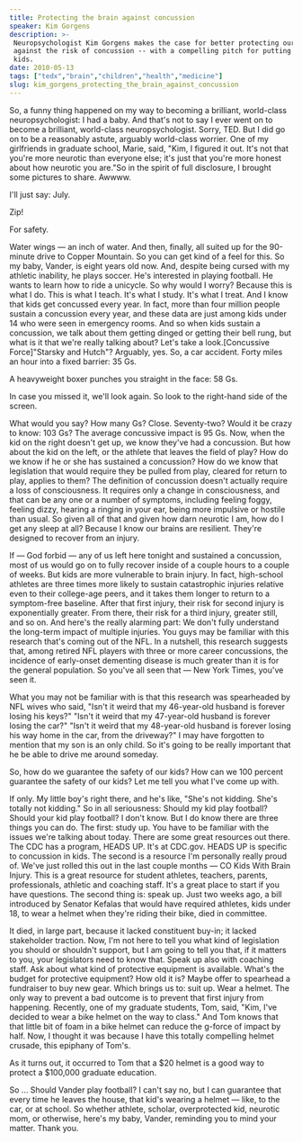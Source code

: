 ```yaml
---
title: Protecting the brain against concussion
speaker: Kim Gorgens
description: >-
 Neuropsychologist Kim Gorgens makes the case for better protecting our brains
 against the risk of concussion -- with a compelling pitch for putting helmets on
 kids.
date: 2010-05-13
tags: ["tedx","brain","children","health","medicine"]
slug: kim_gorgens_protecting_the_brain_against_concussion
---
```


So, a funny thing happened on my way to becoming a brilliant, world-class
neuropsychologist: I had a baby. And that's not to say I ever went on to become a
brilliant, world-class neuropsychologist. Sorry, TED. But I did go on to be a reasonably
astute, arguably world-class worrier. One of my girlfriends in graduate school, Marie,
said, "Kim, I figured it out. It's not that you're more neurotic than everyone else; it's
just that you're more honest about how neurotic you are."So in the spirit of full
disclosure, I brought some pictures to share. Awwww.

I'll just say: July.

Zip!

For safety.

Water wings — an inch of water. And then, finally, all suited up for the 90-minute drive
to Copper Mountain. So you can get kind of a feel for this. So my baby, Vander, is eight
years old now. And, despite being cursed with my athletic inability, he plays soccer. He's
interested in playing football. He wants to learn how to ride a unicycle. So why would I
worry? Because this is what I do. This is what I teach. It's what I study. It's what I
treat. And I know that kids get concussed every year. In fact, more than four million
people sustain a concussion every year, and these data are just among kids under 14 who
were seen in emergency rooms. And so when kids sustain a concussion, we talk about them
getting dinged or getting their bell rung, but what is it that we're really talking about?
Let's take a look.[Concussive Force]"Starsky and Hutch"? Arguably, yes. So, a car
accident. Forty miles an hour into a fixed barrier: 35 Gs.

A heavyweight boxer punches you straight in the face: 58 Gs.

In case you missed it, we'll look again. So look to the right-hand side of the
screen.

What would you say? How many Gs? Close. Seventy-two? Would it be crazy to know: 103 Gs?
The average concussive impact is 95 Gs. Now, when the kid on the right doesn't get up, we
know they've had a concussion. But how about the kid on the left, or the athlete that
leaves the field of play? How do we know if he or she has sustained a concussion? How do
we know that legislation that would require they be pulled from play, cleared for return
to play, applies to them? The definition of concussion doesn't actually require a loss of
consciousness. It requires only a change in consciousness, and that can be any one or a
number of symptoms, including feeling foggy, feeling dizzy, hearing a ringing in your ear,
being more impulsive or hostile than usual. So given all of that and given how darn
neurotic I am, how do I get any sleep at all? Because I know our brains are resilient.
They're designed to recover from an injury.

If — God forbid — any of us left here tonight and sustained a concussion, most of us would
go on to fully recover inside of a couple hours to a couple of weeks. But kids are more
vulnerable to brain injury. In fact, high-school athletes are three times more likely to
sustain catastrophic injuries relative even to their college-age peers, and it takes them
longer to return to a symptom-free baseline. After that first injury, their risk for
second injury is exponentially greater. From there, their risk for a third injury, greater
still, and so on. And here's the really alarming part: We don't fully understand the
long-term impact of multiple injuries. You guys may be familiar with this research that's
coming out of the NFL. In a nutshell, this research suggests that, among retired NFL
players with three or more career concussions, the incidence of early-onset dementing
disease is much greater than it is for the general population. So you've all seen that —
New York Times, you've seen it.

What you may not be familiar with is that this research was spearheaded by NFL wives who
said, "Isn't it weird that my 46-year-old husband is forever losing his keys?" "Isn't it
weird that my 47-year-old husband is forever losing the car?" "Isn't it weird that my
48-year-old husband is forever losing his way home in the car, from the driveway?" I may
have forgotten to mention that my son is an only child. So it's going to be really
important that he be able to drive me around someday.

So, how do we guarantee the safety of our kids? How can we 100 percent guarantee the
safety of our kids? Let me tell you what I've come up with.

If only. My little boy's right there, and he's like, "She's not kidding. She's totally not
kidding." So in all seriousness: Should my kid play football? Should your kid play
football? I don't know. But I do know there are three things you can do. The first: study
up. You have to be familiar with the issues we're talking about today. There are some
great resources out there. The CDC has a program, HEADS UP. It's at CDC.gov. HEADS UP is
specific to concussion in kids. The second is a resource I'm personally really proud of.
We've just rolled this out in the last couple months — CO Kids With Brain Injury. This is
a great resource for student athletes, teachers, parents, professionals, athletic and
coaching staff. It's a great place to start if you have questions. The second thing is:
speak up. Just two weeks ago, a bill introduced by Senator Kefalas that would have
required athletes, kids under 18, to wear a helmet when they're riding their bike, died in
committee.

It died, in large part, because it lacked constituent buy-in; it lacked stakeholder
traction. Now, I'm not here to tell you what kind of legislation you should or shouldn't
support, but I am going to tell you that, if it matters to you, your legislators need to
know that. Speak up also with coaching staff. Ask about what kind of protective equipment
is available. What's the budget for protective equipment? How old it is? Maybe offer to
spearhead a fundraiser to buy new gear. Which brings us to: suit up. Wear a helmet. The
only way to prevent a bad outcome is to prevent that first injury from happening.
Recently, one of my graduate students, Tom, said, "Kim, I've decided to wear a bike helmet
on the way to class." And Tom knows that that little bit of foam in a bike helmet can
reduce the g-force of impact by half. Now, I thought it was because I have this totally
compelling helmet crusade, this epiphany of Tom's.

As it turns out, it occurred to Tom that a $20 helmet is a good way to protect a $100,000
graduate education.

So ... Should Vander play football? I can't say no, but I can guarantee that every time he
leaves the house, that kid's wearing a helmet — like, to the car, or at school. So whether
athlete, scholar, overprotected kid, neurotic mom, or otherwise, here's my baby, Vander,
reminding you to mind your matter. Thank you.

<!--
ad_duration=3.33
event="TEDxDU 2010"
external_start_time=0
has_talk_citation=1
intro_duration=11.82
is_subtitle_required="False"
is_talk_featured="True"
language="en"
language_swap="False"
native_language="en"
number_of_related_talks=6
number_of_speakers=1
number_of_subtitled_videos=0
number_of_tags=5
number_of_talk_download_languages=27
number_of_talk_more_resources=0
number_of_talk_recommendations=1
number_of_talks_take_actions=1
post_ad_duration=0.83
published_timestamp="2010-11-22 14:53:00"
recording_date="2010-05-13"
speaker_description="Neuropsychologist"
speaker_is_published=1
speaker_name="Kim Gorgens"
talk_more_resources=[]
talk_name="Protecting the brain against concussion"
talk_recommendations_blurb="Find out more about concussions in this list of recommended resources, prepared exclusively for TED by Gorgens."
talks_tags=["tedx","brain","children","health","medicine"]
url_photo_speaker="https://pe.tedcdn.com/images/ted/6f9ff299dc80157b89ac1deb3e7ec19a87ad2ab3_254x191.jpg"
url_photo_talk="https://pe.tedcdn.com/images/ted/14df6285e772e0bbc530338d0366eb7beab3e9bf_800x600.jpg"
url_webpage="https://www.ted.com/talks/kim_gorgens_protecting_the_brain_against_concussion"
video_type_name="TEDx Talk"
-->